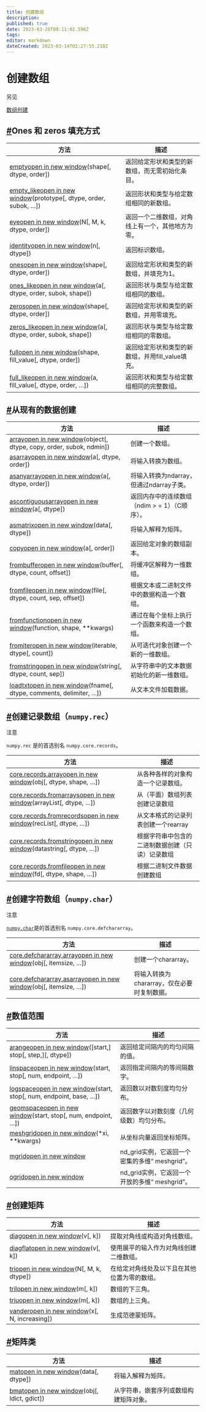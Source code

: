 ```yaml
---
title: 创建数组
description: 
published: true
date: 2023-03-26T08:11:02.596Z
tags: 
editor: markdown
dateCreated: 2023-03-14T02:27:55.218Z
---
```


# 创建数组

另见

[数组创建](https://www.numpy.org.cn/user/basics/creation.html)

## [#](https://www.numpy.org.cn/reference/routines/array-creation.html#ones-和-zeros-填充方式)Ones 和 zeros 填充方式

| 方法                                                         | 描述                                             |
| ------------------------------------------------------------ | ------------------------------------------------ |
| [emptyopen in new window](https://numpy.org/devdocs/reference/generated/numpy.empty.html#numpy.empty)(shape[, dtype, order]) | 返回给定形状和类型的新数组，而无需初始化条目。   |
| [empty_likeopen in new window](https://numpy.org/devdocs/reference/generated/numpy.empty_like.html#numpy.empty_like)(prototype[, dtype, order, subok, …]) | 返回形状和类型与给定数组相同的新数组。           |
| [eyeopen in new window](https://numpy.org/devdocs/reference/generated/numpy.eye.html#numpy.eye)(N[, M, k, dtype, order]) | 返回一个二维数组，对角线上有一个，其他地方为零。 |
| [identityopen in new window](https://numpy.org/devdocs/reference/generated/numpy.identity.html#numpy.identity)(n[, dtype]) | 返回标识数组。                                   |
| [onesopen in new window](https://numpy.org/devdocs/reference/generated/numpy.ones.html#numpy.ones)(shape[, dtype, order]) | 返回给定形状和类型的新数组，并填充为1。          |
| [ones_likeopen in new window](https://numpy.org/devdocs/reference/generated/numpy.ones_like.html#numpy.ones_like)(a[, dtype, order, subok, shape]) | 返回形状与类型与给定数组相同的数组。             |
| [zerosopen in new window](https://numpy.org/devdocs/reference/generated/numpy.zeros.html#numpy.zeros)(shape[, dtype, order]) | 返回给定形状和类型的新数组，并用零填充。         |
| [zeros_likeopen in new window](https://numpy.org/devdocs/reference/generated/numpy.zeros_like.html#numpy.zeros_like)(a[, dtype, order, subok, shape]) | 返回形状与类型与给定数组相同的零数组。           |
| [fullopen in new window](https://numpy.org/devdocs/reference/generated/numpy.full.html#numpy.full)(shape, fill_value[, dtype, order]) | 返回给定形状和类型的新数组，并用fill_value填充。 |
| [full_likeopen in new window](https://numpy.org/devdocs/reference/generated/numpy.full_like.html#numpy.full_like)(a, fill_value[, dtype, order, …]) | 返回形状和类型与给定数组相同的完整数组。         |

## [#](https://www.numpy.org.cn/reference/routines/array-creation.html#从现有的数据创建)从现有的数据创建

| 方法                                                         | 描述                                          |
| ------------------------------------------------------------ | --------------------------------------------- |
| [arrayopen in new window](https://numpy.org/devdocs/reference/generated/numpy.array.html#numpy.array)(object[, dtype, copy, order, subok, ndmin]) | 创建一个数组。                                |
| [asarrayopen in new window](https://numpy.org/devdocs/reference/generated/numpy.asarray.html#numpy.asarray)(a[, dtype, order]) | 将输入转换为数组。                            |
| [asanyarrayopen in new window](https://numpy.org/devdocs/reference/generated/numpy.asanyarray.html#numpy.asanyarray)(a[, dtype, order]) | 将输入转换为ndarray，但通过ndarray子类。      |
| [ascontiguousarrayopen in new window](https://numpy.org/devdocs/reference/generated/numpy.ascontiguousarray.html#numpy.ascontiguousarray)(a[, dtype]) | 返回内存中的连续数组（ndim > = 1）（C顺序）。 |
| [asmatrixopen in new window](https://numpy.org/devdocs/reference/generated/numpy.asmatrix.html#numpy.asmatrix)(data[, dtype]) | 将输入解释为矩阵。                            |
| [copyopen in new window](https://numpy.org/devdocs/reference/generated/numpy.copy.html#numpy.copy)(a[, order]) | 返回给定对象的数组副本。                      |
| [frombufferopen in new window](https://numpy.org/devdocs/reference/generated/numpy.frombuffer.html#numpy.frombuffer)(buffer[, dtype, count, offset]) | 将缓冲区解释为一维数组。                      |
| [fromfileopen in new window](https://numpy.org/devdocs/reference/generated/numpy.fromfile.html#numpy.fromfile)(file[, dtype, count, sep, offset]) | 根据文本或二进制文件中的数据构造一个数组。    |
| [fromfunctionopen in new window](https://numpy.org/devdocs/reference/generated/numpy.fromfunction.html#numpy.fromfunction)(function, shape, **kwargs) | 通过在每个坐标上执行一个函数来构造一个数组。  |
| [fromiteropen in new window](https://numpy.org/devdocs/reference/generated/numpy.fromiter.html#numpy.fromiter)(iterable, dtype[, count]) | 从可迭代对象创建一个新的一维数组。            |
| [fromstringopen in new window](https://numpy.org/devdocs/reference/generated/numpy.fromstring.html#numpy.fromstring)(string[, dtype, count, sep]) | 从字符串中的文本数据初始化的新一维数组。      |
| [loadtxtopen in new window](https://numpy.org/devdocs/reference/generated/numpy.loadtxt.html#numpy.loadtxt)(fname[, dtype, comments, delimiter, …]) | 从文本文件加载数据。                          |

## [#](https://www.numpy.org.cn/reference/routines/array-creation.html#创建记录数组-numpy-rec)创建记录数组（`numpy.rec`）

注意

`numpy.rec` 是的首选别名 `numpy.core.records`。

| 方法                                                         | 描述                                             |
| ------------------------------------------------------------ | ------------------------------------------------ |
| [core.records.arrayopen in new window](https://numpy.org/devdocs/reference/generated/numpy.core.records.array.html#numpy.core.records.array)(obj[, dtype, shape, …]) | 从各种各样的对象构造一个记录数组。               |
| [core.records.fromarraysopen in new window](https://numpy.org/devdocs/reference/generated/numpy.core.records.fromarrays.html#numpy.core.records.fromarrays)(arrayList[, dtype, …]) | 从（平面）数组列表创建记录数组                   |
| [core.records.fromrecordsopen in new window](https://numpy.org/devdocs/reference/generated/numpy.core.records.fromrecords.html#numpy.core.records.fromrecords)(recList[, dtype, …]) | 从文本格式的记录列表创建一个rearray              |
| [core.records.fromstringopen in new window](https://numpy.org/devdocs/reference/generated/numpy.core.records.fromstring.html#numpy.core.records.fromstring)(datastring[, dtype, …]) | 根据字符串中包含的二进制数据创建（只读）记录数组 |
| [core.records.fromfileopen in new window](https://numpy.org/devdocs/reference/generated/numpy.core.records.fromfile.html#numpy.core.records.fromfile)(fd[, dtype, shape, …]) | 根据二进制文件数据创建数组                       |

## [#](https://www.numpy.org.cn/reference/routines/array-creation.html#创建字符数组-numpy-char)创建字符数组（`numpy.char`）

注意

[`numpy.char`](https://www.numpy.org.cn/reference/routines/char.html)是的首选别名 `numpy.core.defchararray`。

| 方法                                                         | 描述                                        |
| ------------------------------------------------------------ | ------------------------------------------- |
| [core.defchararray.arrayopen in new window](https://numpy.org/devdocs/reference/generated/numpy.core.defchararray.array.html#numpy.core.defchararray.array)(obj[, itemsize, …]) | 创建一个chararray。                         |
| [core.defchararray.asarrayopen in new window](https://numpy.org/devdocs/reference/generated/numpy.core.defchararray.asarray.html#numpy.core.defchararray.asarray)(obj[, itemsize, …]) | 将输入转换为chararray，仅在必要时复制数据。 |

## [#](https://www.numpy.org.cn/reference/routines/array-creation.html#数值范围)数值范围

| 方法                                                         | 描述                                           |
| ------------------------------------------------------------ | ---------------------------------------------- |
| [arangeopen in new window](https://numpy.org/devdocs/reference/generated/numpy.arange.html#numpy.arange)([start,] stop[, step,][, dtype]) | 返回给定间隔内的均匀间隔的值。                 |
| [linspaceopen in new window](https://numpy.org/devdocs/reference/generated/numpy.linspace.html#numpy.linspace)(start, stop[, num, endpoint, …]) | 返回指定间隔内的等间隔数字。                   |
| [logspaceopen in new window](https://numpy.org/devdocs/reference/generated/numpy.logspace.html#numpy.logspace)(start, stop[, num, endpoint, base, …]) | 返回数以对数刻度均匀分布。                     |
| [geomspaceopen in new window](https://numpy.org/devdocs/reference/generated/numpy.geomspace.html#numpy.geomspace)(start, stop[, num, endpoint, …]) | 返回数字以对数刻度（几何级数）均匀分布。       |
| [meshgridopen in new window](https://numpy.org/devdocs/reference/generated/numpy.meshgrid.html#numpy.meshgrid)(*xi, **kwargs) | 从坐标向量返回坐标矩阵。                       |
| [mgridopen in new window](https://numpy.org/devdocs/reference/generated/numpy.mgrid.html#numpy.mgrid) | nd_grid实例，它返回一个密集的多维“ meshgrid”。 |
| [ogridopen in new window](https://numpy.org/devdocs/reference/generated/numpy.ogrid.html#numpy.ogrid) | nd_grid实例，它返回一个开放的多维“ meshgrid”。 |

## [#](https://www.numpy.org.cn/reference/routines/array-creation.html#创建矩阵)创建矩阵

| 方法                                                         | 描述                                         |
| ------------------------------------------------------------ | -------------------------------------------- |
| [diagopen in new window](https://numpy.org/devdocs/reference/generated/numpy.diag.html#numpy.diag)(v[, k]) | 提取对角线或构造对角线数组。                 |
| [diagflatopen in new window](https://numpy.org/devdocs/reference/generated/numpy.diagflat.html#numpy.diagflat)(v[, k]) | 使用展平的输入作为对角线创建二维数组。       |
| [triopen in new window](https://numpy.org/devdocs/reference/generated/numpy.tri.html#numpy.tri)(N[, M, k, dtype]) | 在给定对角线处及以下且在其他位置为零的数组。 |
| [trilopen in new window](https://numpy.org/devdocs/reference/generated/numpy.tril.html#numpy.tril)(m[, k]) | 数组的下三角。                               |
| [triuopen in new window](https://numpy.org/devdocs/reference/generated/numpy.triu.html#numpy.triu)(m[, k]) | 数组的上三角。                               |
| [vanderopen in new window](https://numpy.org/devdocs/reference/generated/numpy.vander.html#numpy.vander)(x[, N, increasing]) | 生成范德蒙矩阵。                             |

## [#](https://www.numpy.org.cn/reference/routines/array-creation.html#矩阵类)矩阵类

| 方法                                                         | 描述                                   |
| ------------------------------------------------------------ | -------------------------------------- |
| [matopen in new window](https://numpy.org/devdocs/reference/generated/numpy.mat.html#numpy.mat)(data[, dtype]) | 将输入解释为矩阵。                     |
| [bmatopen in new window](https://numpy.org/devdocs/reference/generated/numpy.bmat.html#numpy.bmat)(obj[, ldict, gdict]) | 从字符串，嵌套序列或数组构建矩阵对象。 |